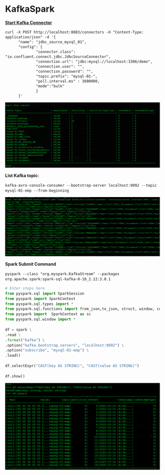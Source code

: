 # KafkaSpark


**<u>Start Kafka Connector</u>**

```
curl -X POST http://localhost:8083/connectors -H "Content-Type: application/json" -d '{
      "name": "jdbc_source_mysql_01",
      "config": {
              "connector.class": "io.confluent.connect.jdbc.JdbcSourceConnector",
              "connection.url": "jdbc:mysql://localhost:3306/demo",
              "connection.user": "",
              "connection.password": "",
              "topic.prefix": "mysql-01-",
              "poll.interval.ms" : 3600000,
              "mode":"bulk"
              }
      }'
```


![List_bulk_load_topics](https://github.com/NiravLangaliya/KafkaSpark/blob/main/List_bulk_load_topics.png)

**List Kafka topic:**

`kafka-avro-console-consumer --bootstrap-server localhost:9092 --topic mysql-01-emp --from-beginning`

![List_topic_mysql-01-emp](https://github.com/NiravLangaliya/KafkaSpark/blob/main/List_topic_mysql-01-emp.png)

**Spark Submit Command**


`pyspark --class "org.myspark.KafkaStream" --packages org.apache.spark:spark-sql-kafka-0-10_2.12:3.0.1`




```python
# Enter steps here
from pyspark.sql import SparkSession
from pyspark import SparkContext
from pyspark.sql.types import *
from pyspark.sql.functions import from_json,to_json, struct, window, col
from pyspark import  SparkContext as sc
from pyspark.sql.window import *

df = spark \
.read \
.format("kafka") \
.option("kafka.bootstrap.servers", "localhost:9092") \
.option("subscribe", "mysql-01-emp") \
.load()

df.selectExpr("CAST(key AS STRING)", "CAST(value AS STRING)")

df.show()
```
![Load_mysql-01-emp_Spark](https://github.com/NiravLangaliya/KafkaSpark/blob/main/Load_mysql-01-emp_Spark.png)
